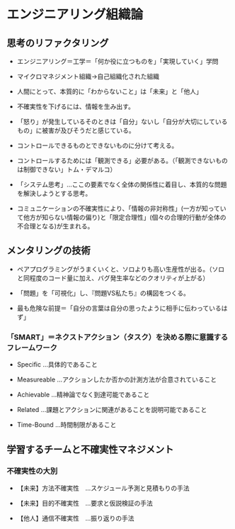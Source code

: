 
# エンジニアリング組織論

## 思考のリファクタリング

- エンジニアリング＝工学＝「何か役に立つものを」「実現していく」学問

- マイクロマネジメント組織→自己組織化された組織

- 人間にとって、本質的に「わからないこと」は「未来」と「他人」

- 不確実性を下げるには、情報を生み出す。

- 「怒り」が発生しているそのときは「自分」ないし「自分が大切にしているもの」に被害が及びそうだと感じている。

- コントロールできるものとできないものに分けて考える。

- コントロールするためには「観測できる」必要がある。（「観測できないものは制御できない」トム・デマルコ）

- 「システム思考」…ここの要素でなく全体の関係性に着目し、本質的な問題を解決しようとする思考。

- コミュニケーションの不確実性により、「情報の非対称性」(一方が知っていて他方が知らない情報の偏り)と「限定合理性」(個々の合理的行動が全体の不合理となる)が生まれる。

## メンタリングの技術

- ペアプログラミングがうまくいくと、ソロよりも高い生産性が出る。（ソロと同程度のコード量に加え、バグ発生率などのクオリティが上がる）

- 「問題」を「可視化」し、『問題VS私たち』の構図をつくる。

- 最も危険な前提＝「自分の言葉は自分の思ったように相手に伝わっているはず」

### 「SMART」＝ネクストアクション（タスク）を決める際に意識するフレームワーク

- Specific …具体的であること

- Measureable …アクションしたか否かの計測方法が合意されていること

- Achievable …精神論でなく到達可能であること

- Related …課題とアクションに関連があることを説明可能であること

- Time-Bound …時間制限があること

## 学習するチームと不確実性マネジメント

### 不確実性の大別

- 【未来】方法不確実性　…スケジュール予測と見積もりの手法

- 【未来】目的不確実性　…要求と仮説検証の手法

- 【他人】通信不確実性　…振り返りの手法





